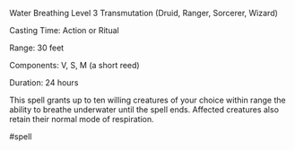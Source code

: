 Water Breathing
Level 3 Transmutation (Druid, Ranger, Sorcerer, Wizard)

Casting Time: Action or Ritual

Range: 30 feet

Components: V, S, M (a short reed)

Duration: 24 hours

This spell grants up to ten willing creatures of your choice within range the ability to breathe underwater until the spell ends. Affected creatures also retain their normal mode of respiration.

#spell
